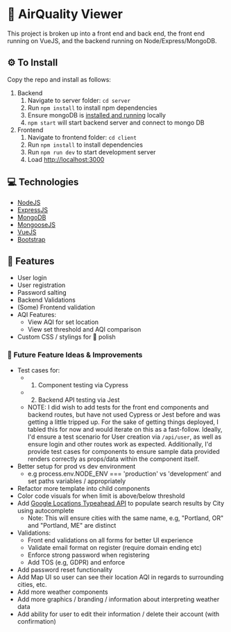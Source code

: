 # 💨 AirQuality Viewer

This project is broken up into a front end and back end, the front end
running on VueJS, and the backend running on Node/Express/MongoDB.

## ⚙️ To Install

Copy the repo and install as follows:

1. Backend
   1. Navigate to server folder: `cd server`
   2. Run `npm install` to install npm dependencies
   3. Ensure mongoDB is [installed and running](https://stackoverflow.com/a/70838271/6685623) locally
   4. `npm start` will start backend server and connect to mongo DB
2. Frontend
   1. Navigate to frontend folder: `cd client`
   2. Run `npm install` to install dependencies
   3. Run `npm run dev` to start development server
   4. Load [http://localhost:3000](https://localhost:3000)

## 💻 Technologies

- [NodeJS](https://nodejs.org/en/)
- [ExpressJS](https://expressjs.com/)
- [MongoDB](https://www.mongodb.com/)
- [MongooseJS](https://mongoosejs.com/)
- [VueJS](https://vuejs.org/)
- [Bootstrap](https://getbootstrap.com/)

## 🧸 Features

- User login
- User registration
- Password salting
- Backend Validations
- (Some) Frontend validation
- AQI Features:
  - View AQI for set location
  - View set threshold and AQI comparison
- Custom CSS / stylings for 💅 polish

### 🔮 Future Feature Ideas & Improvements

- Test cases for:
  - 1. Component testing via Cypress
  - 2. Backend API testing via Jest
  - NOTE: I did wish to add tests for the front end components and backend routes, but have not used Cypress or Jest before and was getting a little tripped up. For the sake of getting things deployed, I tabled this for now and would iterate on this as a fast-follow. Ideally, I'd ensure a test scenario for User creation via `/api/user`, as well as ensure login and other routes work as expected. Additionally, I'd provide test cases for components to ensure sample data provided renders correctly as props/data within the component itself.
- Better setup for prod vs dev environment
  - e.g process.env.NODE_ENV === 'production' vs 'development' and set paths variables / appropriately
- Refactor more template into child components
- Color code visuals for when limit is above/below threshold
- Add [Google Locations Typeahead API](https://developers.google.com/maps/documentation/javascript/places-autocomplete) to populate search results by City using autocomplete
  - Note: This will ensure cities with the same name, e.g, "Portland, OR" and "Portland, ME" are distinct
- Validations:
  - Front end validations on all forms for better UI experience
  - Validate email format on register (require domain ending etc)
  - Enforce strong password when registering
  - Add TOS (e.g, GDPR) and enforce
- Add password reset functionality
- Add Map UI so user can see their location AQI in regards to surrounding cities, etc.
- Add more weather components
- Add more graphics / branding / information about interpreting weather data
- Add ability for user to edit their information / delete their account (with confirmation)

